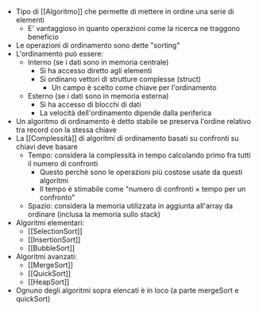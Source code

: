 - Tipo di [[Algoritmo]] che permette di mettere in ordine una serie di elementi
	- E' vantaggioso in quanto operazioni come la ricerca ne traggono beneficio
- Le operazioni di ordinamento sono dette "sorting"
- L'ordinamento può essere:
	- Interno (se i dati sono in memoria centrale)
		- Si ha accesso diretto agli elementi
		- Si ordinano vettori di strutture complesse (struct)
			- Un campo è scelto come chiave per l'ordinamento
	- Esterno (se i dati sono in memoria esterna)
		- Si ha accesso di blocchi di dati
		- La velocità dell'ordinamento dipende dalla periferica
- Un algoritmo di ordinamento è detto stabile se preserva l'ordine relativo tra record con la stessa chiave
- La [[Complessità]] di algoritmi di ordinamento basati su confronti su chiavi deve basare
	- Tempo: considera la complessità in tempo calcolando primo fra tutti il numero di confronti
		- Questo perchè sono le operazioni più costose usate da questi algoritmi
		- Il tempo è stimabile come "numero di confronti $\times$ tempo per un confronto"
	- Spazio: considera la memoria utilizzata in aggiunta all'array da ordinare (inclusa la memoria sullo stack)
- Algoritmi elementari:
	- [[SelectionSort]]
	- [[InsertionSort]]
	- [[BubbleSort]]
- Algoritmi avanzati:
	- [[MergeSort]]
	- [[QuickSort]]
	- [[HeapSort]]
- Ognuno degli algoritmi sopra elencati è in loco (a parte mergeSort e quickSort)